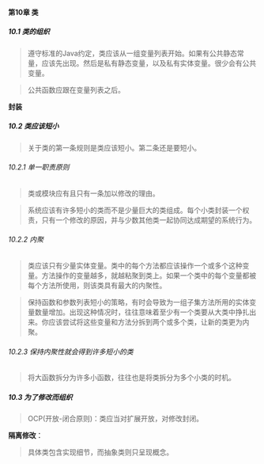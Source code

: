 #### 第10章 类

##### 10.1 类的组织

> 遵守标准的Java约定，类应该从一组变量列表开始。如果有公共静态常量，应该先出现。然后是私有静态变量，以及私有实体变量。很少会有公共变量。

> 公共函数应跟在变量列表之后。

**封装**

##### 10.2 类应该短小

> 关于类的第一条规则是类应该短小。第二条还是要短小。

###### 10.2.1 单一职责原则

> 类或模块应有且只有一条加以修改的理由。

> 系统应该有许多短小的类而不是少量巨大的类组成。每个小类封装一个权责，只有一个修改的原因，并与少数其他类一起协同达成期望的系统行为。

###### 10.2.2 内聚

> 类应该只有少量实体变量。类中的每个方法都应该操作一个或多个这种变量。方法操作的变量越多，就越粘聚到类上。如果一个类中的每个变量都被每个方法所使用，则该类具有最大的内聚性。

> 保持函数和参数列表短小的策略，有时会导致为一组子集方法所用的实体变量数量增加。出现这种情况时，往往意味着至少有一个类要从大类中挣扎出来。你应该尝试将这些变量和方法分拆到两个或多个类，让新的类更为内聚。

###### 10.2.3 保持内聚性就会得到许多短小的类

> 将大函数拆分为许多小函数，往往也是将类拆分为多个小类的时机。

##### 10.3 为了修改而组织

> OCP(开放-闭合原则)：类应当对扩展开放，对修改封闭。

**隔离修改**：

> 具体类包含实现细节，而抽象类则只呈现概念。









